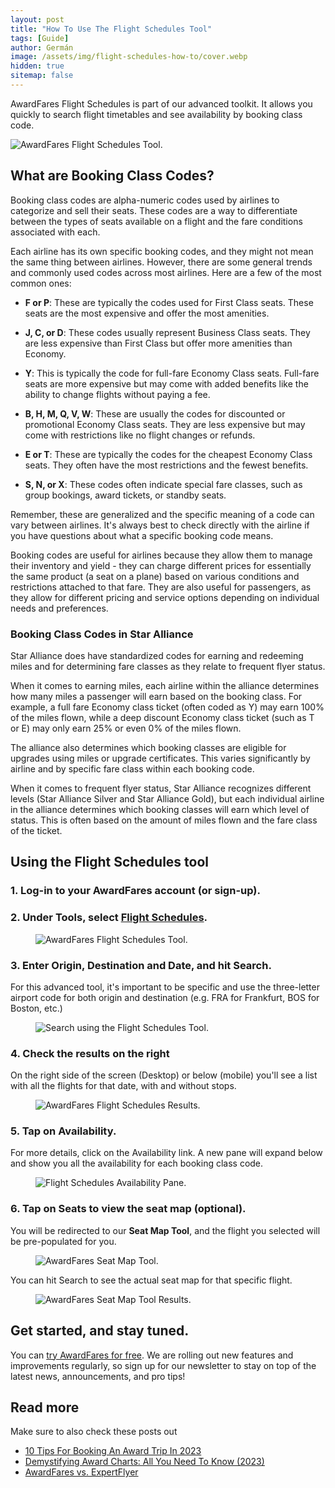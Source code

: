 ```yaml
---
layout: post
title: "How To Use The Flight Schedules Tool"
tags: [Guide]
author: Germán
image: /assets/img/flight-schedules-how-to/cover.webp
hidden: true
sitemap: false
---
```


AwardFares Flight Schedules is part of our advanced toolkit. It allows you quickly to search flight timetables and see availability by booking class code.

<img src="/assets/img/flight-schedules-how-to/flight-schedules-landing.webp" alt="AwardFares Flight Schedules Tool." />


## What are Booking Class Codes?

Booking class codes are alpha-numeric codes used by airlines to categorize and sell their seats. These codes are a way to differentiate between the types of seats available on a flight and the fare conditions associated with each.

Each airline has its own specific booking codes, and they might not mean the same thing between airlines. However, there are some general trends and commonly used codes across most airlines. Here are a few of the most common ones:

* **F or P**: These are typically the codes used for First Class seats. These seats are the most expensive and offer the most amenities.

* **J, C, or D**: These codes usually represent Business Class seats. They are less expensive than First Class but offer more amenities than Economy.

* **Y**: This is typically the code for full-fare Economy Class seats. Full-fare seats are more expensive but may come with added benefits like the ability to change flights without paying a fee.

* **B, H, M, Q, V, W**: These are usually the codes for discounted or promotional Economy Class seats. They are less expensive but may come with restrictions like no flight changes or refunds.

* **E or T**: These are typically the codes for the cheapest Economy Class seats. They often have the most restrictions and the fewest benefits.

* **S, N, or X**: These codes often indicate special fare classes, such as group bookings, award tickets, or standby seats.

Remember, these are generalized and the specific meaning of a code can vary between airlines. It's always best to check directly with the airline if you have questions about what a specific booking code means.

Booking codes are useful for airlines because they allow them to manage their inventory and yield - they can charge different prices for essentially the same product (a seat on a plane) based on various conditions and restrictions attached to that fare. They are also useful for passengers, as they allow for different pricing and service options depending on individual needs and preferences.

### Booking Class Codes in Star Alliance

Star Alliance does have standardized codes for earning and redeeming miles and for determining fare classes as they relate to frequent flyer status.

When it comes to earning miles, each airline within the alliance determines how many miles a passenger will earn based on the booking class. For example, a full fare Economy class ticket (often coded as Y) may earn 100% of the miles flown, while a deep discount Economy class ticket (such as T or E) may only earn 25% or even 0% of the miles flown.

The alliance also determines which booking classes are eligible for upgrades using miles or upgrade certificates. This varies significantly by airline and by specific fare class within each booking code.

When it comes to frequent flyer status, Star Alliance recognizes different levels (Star Alliance Silver and Star Alliance Gold), but each individual airline in the alliance determines which booking classes will earn which level of status. This is often based on the amount of miles flown and the fare class of the ticket.


## Using the Flight Schedules tool

### 1. Log-in to your AwardFares account (or sign-up).

### 2. Under **Tools**, select **[Flight Schedules](https://awardfares.com/schedule)**.

<figure>
<img src="../assets/img/flight-schedules-how-to/flight-schedules-menu.webp" alt="AwardFares Flight Schedules Tool." />
</figure>


### 3. Enter **Origin**, **Destination** and **Date**, and hit **Search**.

For this advanced tool, it's important to be specific and use the three-letter airport code for both origin and destination (e.g. FRA for Frankfurt, BOS for Boston, etc.)

<figure>
<img src="../assets/img/flight-schedules-how-to/origin-destination.webp" alt="Search using the Flight Schedules Tool." />
</figure>


### 4. Check the results on the right

On the right side of the screen (Desktop) or below (mobile) you'll see a list with all the flights for that date, with and without stops.

<figure>
<img src="../assets/img/flight-schedules-how-to/flight-schedules-results.webp" alt="AwardFares Flight Schedules Results." />
</figure>


### 5. Tap on **Availability**.

For more details, click on the Availability link. A new pane will expand below and show you all the availability for each booking class code.

<figure>
<img src="../assets/img/flight-schedules-how-to/availability-pane.webp" alt="Flight Schedules Availability Pane." />
</figure>


### 6. Tap on **Seats** to view the seat map (optional).

You will be redirected to our **Seat Map Tool**, and the flight you selected will be pre-populated for you.

<figure>
<img src="../assets/img/flight-schedules-how-to/seatmap-tool.webp" alt="AwardFares Seat Map Tool." />
</figure>

You can hit Search to see the actual seat map for that specific flight.

<figure>
<img src="../assets/img/flight-schedules-how-to/seatmap-tool-results.webp" alt="AwardFares Seat Map Tool Results." />
</figure>



## Get started, and stay tuned.

You can [try AwardFares for free](https://awardfares.com/). We are rolling out new features and improvements regularly, so sign up for our newsletter to stay on top of the latest news, announcements, and pro tips!


## Read more

Make sure to also check these posts out

- [10 Tips For Booking An Award Trip In 2023](https://blog.awardfares.com/award-trip-tips/)
- [Demystifying Award Charts: All You Need To Know (2023)](https://blog.awardfares.com/demystifying-award-charts/)
- [AwardFares vs. ExpertFlyer](https://blog.awardfares.com/awardfares-vs-expertflyer/)
